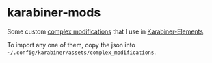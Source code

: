 # karabiner-mods

Some custom [complex modifications](https://karabiner-elements.pqrs.org/docs/manual/configuration/configure-complex-modifications/)
that I use in [Karabiner-Elements](https://github.com/pqrs-org/Karabiner-Elements).

To import any one of them, copy the json into `~/.config/karabiner/assets/complex_modifications`.

